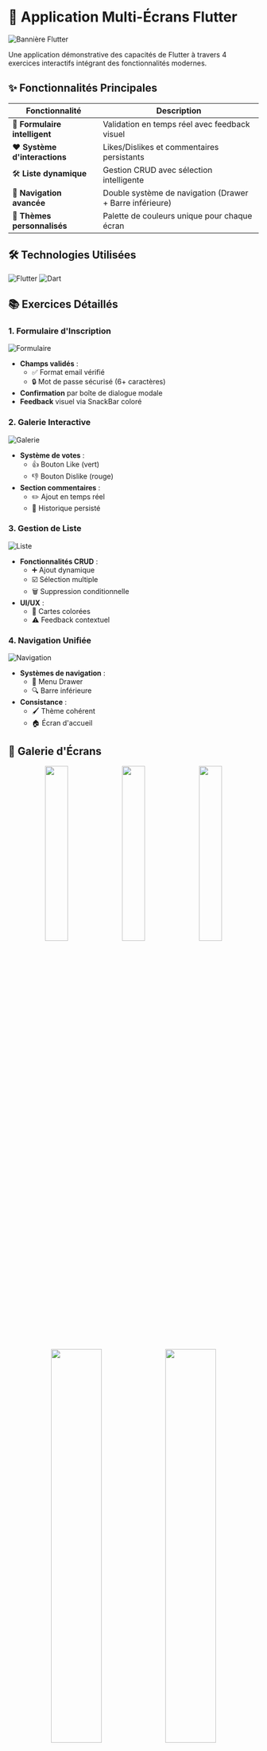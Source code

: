 # 🚀 Application Multi-Écrans Flutter

![Bannière Flutter](https://storage.googleapis.com/cms-storage-bucket/6a07d8a62f4308f2c854.svg)

Une application démonstrative des capacités de Flutter à travers 4 exercices interactifs intégrant des fonctionnalités modernes.

## ✨ Fonctionnalités Principales

| Fonctionnalité               | Description                                                                 |
|------------------------------|-----------------------------------------------------------------------------|
| 📝 **Formulaire intelligent** | Validation en temps réel avec feedback visuel                               |
| ❤️ **Système d'interactions**| Likes/Dislikes et commentaires persistants                                  |
| 🛠️ **Liste dynamique**       | Gestion CRUD avec sélection intelligente                                    |
| 🧭 **Navigation avancée**    | Double système de navigation (Drawer + Barre inférieure)                   |
| 🎨 **Thèmes personnalisés**  | Palette de couleurs unique pour chaque écran                                |

## 🛠 Technologies Utilisées

![Flutter](https://img.shields.io/badge/Flutter-02569B?style=for-the-badge&logo=flutter&logoColor=white)
![Dart](https://img.shields.io/badge/Dart-0175C2?style=for-the-badge&logo=dart&logoColor=white)

## 📚 Exercices Détaillés

### 1. Formulaire d'Inscription
![Formulaire](https://github.com/user-attachments/assets/9f51479a-13e5-4cac-b16f-8789d28b6ba2)

- **Champs validés** :
  - ✅ Format email vérifié
  - 🔒 Mot de passe sécurisé (6+ caractères)
- **Confirmation** par boîte de dialogue modale
- **Feedback** visuel via SnackBar coloré

### 2. Galerie Interactive
![Galerie](https://github.com/user-attachments/assets/b9b86038-09dc-4baa-8a05-7b5672ee1c48)

- **Système de votes** :
  - 👍 Bouton Like (vert)
  - 👎 Bouton Dislike (rouge)
- **Section commentaires** :
  - ✏️ Ajout en temps réel
  - 📜 Historique persisté

### 3. Gestion de Liste
![Liste](https://github.com/user-attachments/assets/a6a2f1d6-80fa-4c4a-bd53-c3f96503271f)

- **Fonctionnalités CRUD** :
  - ➕ Ajout dynamique
  - ☑️ Sélection multiple
  - 🗑️ Suppression conditionnelle
- **UI/UX** :
  - 🎨 Cartes colorées
  - ⚠️ Feedback contextuel

### 4. Navigation Unifiée
![Navigation](https://github.com/user-attachments/assets/d575cc7c-28b4-4cf6-9c76-18aba35341b8)

- **Systèmes de navigation** :
  - 🍔 Menu Drawer
  - 🔍 Barre inférieure
- **Consistance** :
  - 🖌 Thème cohérent
  - 🏠 Écran d'accueil

## 🎨 Galerie d'Écrans

<div align="center">
  <img src="https://github.com/user-attachments/assets/9f51479a-13e5-4cac-b16f-8789d28b6ba2" width="30%" />
  <img src="https://github.com/user-attachments/assets/b9b86038-09dc-4baa-8a05-7b5672ee1c48" width="30%" /> 
  <img src="https://github.com/user-attachments/assets/a6a2f1d6-80fa-4c4a-bd53-c3f96503271f" width="30%" />
</div>

<div align="center">
  <img src="https://github.com/user-attachments/assets/d575cc7c-28b4-4cf6-9c76-18aba35341b8" width="45%" />
  <img src="https://github.com/user-attachments/assets/ec3d5c44-9f67-4d9b-b620-c1c1ca120c42" width="45%" />
</div>

## 👩‍💻 Auteure

**Safae ERAJI**  
[![LinkedIn](https://img.shields.io/badge/LinkedIn-0077B5?style=for-the-badge&logo=linkedin&logoColor=white)](https://linkedin.com/in/votreprofil)
[![GitHub](https://img.shields.io/badge/GitHub-100000?style=for-the-badge&logo=github&logoColor=white)](https://github.com/votreprofil)

---

<div align="center">
  <em>✨ Projet réalisé avec Flutter 3.13.0 ✨</em>
</div>
